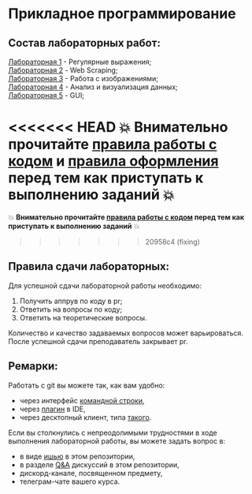 # Прикладное программирование  

## Состав лабораторных работ:  
[Лабораторная 1](https://github.com/itsecd/application-programming-labs/blob/main/lab1.md) - Регулярные выражения;  
[Лабораторная 2](https://github.com/itsecd/application-programming-labs/blob/main/lab2.md) - Web Scraping;  
[Лабораторная 3](https://github.com/itsecd/application-programming-labs/blob/main/lab3.md) - Работа с изображениями;  
[Лабораторная 4](https://github.com/itsecd/application-programming-labs/blob/main/lab4.md) - Анализ и визуализация данных;  
[Лабораторная 5](https://github.com/itsecd/application-programming-labs/blob/main/lab5.md) - GUI;  

<<<<<<< HEAD
:collision: **Внимательно прочитайте [правила работы с кодом](https://github.com/itsecd/application-programming-labs/discussions/3) и [правила оформления](https://github.com/itsecd/application-programming-labs/blob/main/lab_guide.md) перед тем как приступать к выполнению заданий** :collision:
=======
:collision: **Внимательно прочитайте [правила работы с кодом](https://github.com/itsecd/application-programming-labs/discussions/3) перед тем как приступать к выполнению заданий** :collision:
>>>>>>> 20958c4 (fixing)

## Правила сдачи лабораторных:
Для успешной сдачи лабораторной работы необходимо:
1. Получить аппрув по коду в pr;
2. Ответить на вопросы по коду;
3. Ответить на теоретические вопросы.  

Количество и качество задаваемых вопросов может варьироваться.
После успешной сдачи преподаватель закрывает pr.

## Ремарки:
Работать с git вы можете так, как вам удобно:
* через интерфейс [командной строки](https://git-scm.com/book/en/v2/Getting-Started-Installing-Git),
* через [плагин](https://www.jetbrains.com/help/pycharm/set-up-a-git-repository.html#fetch) в IDE,
* через десктопный клиент, типа [такого](https://desktop.github.com/).

Если вы столкнулись с непреодолимыми трудностями в ходе выполнения лабораторной работы, вы можете задать вопрос в:
* в виде [ишью](https://github.com/itsecd/application-programming-labs/issues/new/choose) в этом репозитории,
* в разделе [Q&A](https://github.com/itsecd/application-programming-labs/discussions/categories/q-a) дискуссий в этом репозитории,
* дискорд-канале, посвященном предмету,
* телеграм-чате вашего курса.
